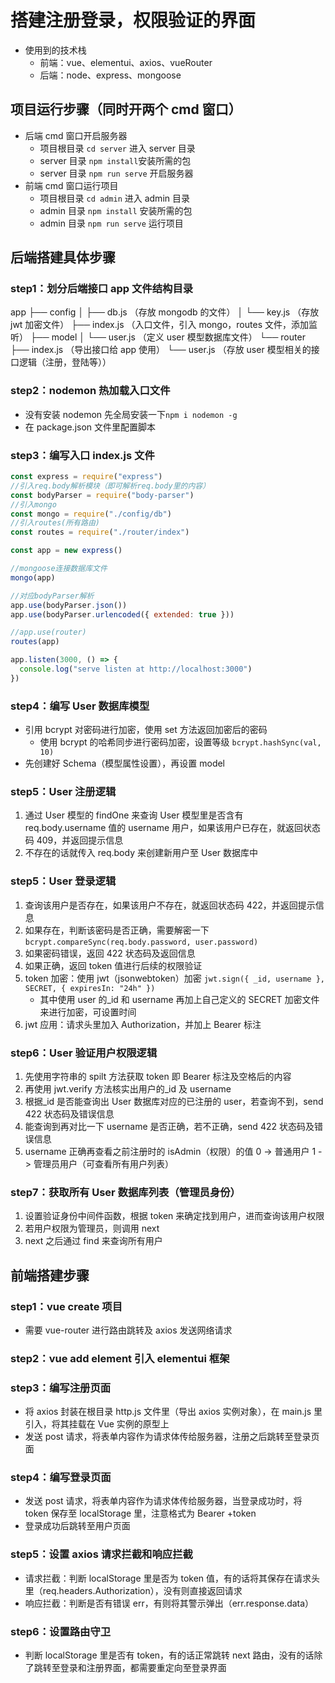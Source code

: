 # 搭建注册登录，权限验证的界面

- 使用到的技术栈
  - 前端：vue、elementui、axios、vueRouter
  - 后端：node、express、mongoose

## 项目运行步骤（同时开两个 cmd 窗口）

- 后端 cmd 窗口开启服务器
  - 项目根目录 `cd server` 进入 server 目录
  - server 目录 `npm install`安装所需的包
  - server 目录 `npm run serve` 开启服务器
- 前端 cmd 窗口运行项目
  - 项目根目录 `cd admin` 进入 admin 目录
  - admin 目录 `npm install` 安装所需的包
  - admin 目录 `npm run serve` 运行项目

## 后端搭建具体步骤

### step1：划分后端接口 app 文件结构目录

app
├── config
│ ├── db.js （存放 mongodb 的文件）
│ └── key.js （存放 jwt 加密文件）
├── index.js （入口文件，引入 mongo，routes 文件，添加监听）
├── model
│ └── user.js （定义 user 模型数据库文件）
└── router
├── index.js （导出接口给 app 使用）
└── user.js （存放 user 模型相关的接口逻辑（注册，登陆等））

### step2：nodemon 热加载入口文件

- 没有安装 nodemon 先全局安装一下`npm i nodemon -g`
- 在 package.json 文件里配置脚本

### step3：编写入口 index.js 文件

```js
const express = require("express")
//引入req.body解析模块（即可解析req.body里的内容）
const bodyParser = require("body-parser")
//引入mongo
const mongo = require("./config/db")
//引入routes(所有路由)
const routes = require("./router/index")

const app = new express()

//mongoose连接数据库文件
mongo(app)

//对应bodyParser解析
app.use(bodyParser.json())
app.use(bodyParser.urlencoded({ extended: true }))

//app.use(router)
routes(app)

app.listen(3000, () => {
  console.log("serve listen at http://localhost:3000")
})
```

### step4：编写 User 数据库模型

- 引用 bcrypt 对密码进行加密，使用 set 方法返回加密后的密码
  - 使用 bcrypt 的哈希同步进行密码加密，设置等级 `bcrypt.hashSync(val, 10)`
- 先创建好 Schema（模型属性设置），再设置 model

### step5：User 注册逻辑

1. 通过 User 模型的 findOne 来查询 User 模型里是否含有 req.body.username 值的 username 用户，如果该用户已存在，就返回状态码 409，并返回提示信息
2. 不存在的话就传入 req.body 来创建新用户至 User 数据库中

### step5：User 登录逻辑

1. 查询该用户是否存在，如果该用户不存在，就返回状态码 422，并返回提示信息
2. 如果存在，判断该密码是否正确，需要解密一下 `bcrypt.compareSync(req.body.password, user.password)`
3. 如果密码错误，返回 422 状态码及返回信息
4. 如果正确，返回 token 值进行后续的权限验证
5. token 加密：使用 jwt（jsonwebtoken）加密 `jwt.sign({ _id, username }, SECRET, { expiresIn: "24h" })`
   - 其中使用 user 的\_id 和 username 再加上自己定义的 SECRET 加密文件来进行加密，可设置时间
6. jwt 应用：请求头里加入 Authorization，并加上 Bearer 标注

### step6：User 验证用户权限逻辑

1. 先使用字符串的 spilt 方法获取 token 即 Bearer 标注及空格后的内容
2. 再使用 jwt.verify 方法核实出用户的\_id 及 username
3. 根据\_id 是否能查询出 User 数据库对应的已注册的 user，若查询不到，send 422 状态码及错误信息
4. 能查询到再对比一下 username 是否正确，若不正确，send 422 状态码及错误信息
5. username 正确再查看之前注册时的 isAdmin（权限）的值 0 -> 普通用户 1 -> 管理员用户（可查看所有用户列表）

### step7：获取所有 User 数据库列表（管理员身份）

1. 设置验证身份中间件函数，根据 token 来确定找到用户，进而查询该用户权限
2. 若用户权限为管理员，则调用 next
3. next 之后通过 find 来查询所有用户

## 前端搭建步骤

### step1：vue create 项目

- 需要 vue-router 进行路由跳转及 axios 发送网络请求

### step2：vue add element 引入 elementui 框架

### step3：编写注册页面

- 将 axios 封装在根目录 http.js 文件里（导出 axios 实例对象），在 main.js 里引入，将其挂载在 Vue 实例的原型上
- 发送 post 请求，将表单内容作为请求体传给服务器，注册之后跳转至登录页面

### step4：编写登录页面

- 发送 post 请求，将表单内容作为请求体传给服务器，当登录成功时，将 token 保存至 localStorage 里，注意格式为 Bearer +token
- 登录成功后跳转至用户页面

### step5：设置 axios 请求拦截和响应拦截

- 请求拦截：判断 localStorage 里是否为 token 值，有的话将其保存在请求头里（req.headers.Authorization），没有则直接返回请求
- 响应拦截：判断是否有错误 err，有则将其警示弹出（err.response.data）

### step6：设置路由守卫

- 判断 localStorage 里是否有 token，有的话正常跳转 next 路由，没有的话除了跳转至登录和注册界面，都需要重定向至登录界面
